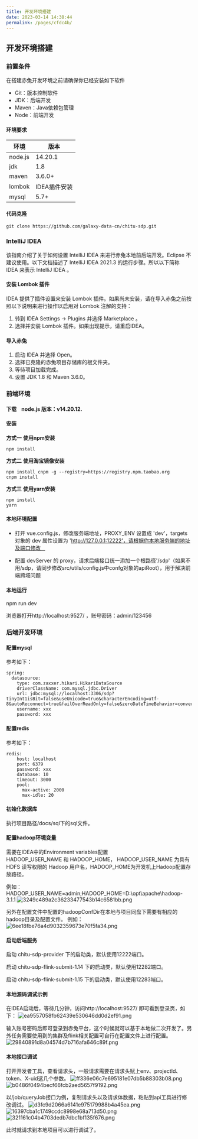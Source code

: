 ```yaml
---
title: 开发环境搭建
date: 2023-03-14 14:38:44
permalink: /pages/cfdc4b/
---
```

## 开发环境搭建
### 前置条件
在搭建赤兔开发环境之前请确保你已经安装如下软件

* Git：版本控制软件
* JDK：后端开发
* Maven：Java依赖包管理
* Node：前端开发

#### 环境要求
| **环境** | **版本** |
| --- | --- |
| node.js | 14.20.1 |
| jdk | 1.8 |
| maven | 3.6.0+ |
| lombok | IDEA插件安装 |
| mysql | 5.7+ |

#### 代码克隆
```
git clone https://github.com/galaxy-data-cn/chitu-sdp.git
```

### IntelliJ IDEA

该指南介绍了关于如何设置 IntelliJ IDEA 来进行赤兔本地前后端开发。Eclipse 不建议使用。以下文档描述了 IntelliJ IDEA 2021.3 的运行步骤。所以以下简称 IDEA 来表示 IntelliJ IDEA 。

#### 安装 Lombok 插件

IDEA 提供了插件设置来安装 Lombok 插件。如果尚未安装，请在导入赤兔之前按照以下说明来进行操作以启用对 Lombok 注解的支持：

1. 转到 IDEA Settings → Plugins 并选择 Marketplace 。
2. 选择并安装 Lombok 插件。如果出现提示，请重启IDEA。
#### 导入赤兔

1. 启动 IDEA 并选择 Open。
2. 选择已克隆的赤兔项目存储库的根文件夹。
3. 等待项目加载完成。
4. 设置 JDK 1.8 和 Maven 3.6.0。
### 前端环境
#### 下载    node.js 版本：v14.20.12. 
#### 安装    
**方式一** **使用npm安装**  

    npm install    

**方式二** **使用淘宝镜像安装**  

    npm install cnpm -g --registry=https://registry.npm.taobao.org
    cnpm install

**方式三** **使用yarn安装**

    npm install       
    yarn
#### 本地环境配置    

* 打开 vue.config.js，修改服务端地址，PROXY_ENV 设置成 'dev'，targets 对象的 dev 属性设置为 'http://127.0.0.1:12222'，请根据你本地服务端的地址及端口修改    

* 配置 devServer 的 proxy，请求后端接口统一添加一个根路径'/sdp'（如果不用/sdp，请同步修改src/utils/config.js中confg对象的apiRoot），用于解决前端跨域问题  

#### 本地运行        
npm run dev 

浏览器打开http://localhost:9527/ ，账号密码：admin/123456



### 后端开发环境
#### 配置mysql
参考如下：
```
spring:
  datasource:
    type: com.zaxxer.hikari.HikariDataSource
    driverClassName: com.mysql.jdbc.Driver
    url: jdbc:mysql://localhost:3306/sdp?tinyInt1isBit=false&useUnicode=true&characterEncoding=utf-8&autoReconnect=true&failOverReadOnly=false&zeroDateTimeBehavior=convertToNull&useSSL=false&serverTimezone=Asia/Shanghai&allowMultiQueries=true
    username: xxx
    password: xxx
```
#### 配置redis
参考如下：
```
redis:
    host: localhost
    port: 6379
    password: xxx
    database: 10
    timeout: 3000
    pool:
      max-active: 2000
      max-idle: 20
```
#### 初始化数据库

执行项目路径/docs/sql下的sql文件。

#### 配置hadoop环境变量

需要在IDEA中的Environment variables配置HADOOP_USER_NAME 和 HADOOP_HOME， HADOOP_USER_NAME 为具有 HDFS 读写权限的 Hadoop 用户名，HADOOP_HOME为开发机上Hadoop配置存放路径。

例如：HADOOP_USER_NAME=admin;HADOOP_HOME=D:\opt\apache\hadoop-3.1.1
![3249c489a2c36233477543b14c6581bb.png](/chitu-sdp-website/docs/localDev/hadoopEnv2.png)

另外在配置文件中配置的hadoopConfDir在本地与项目同盘下需要有相应的hadoop目录及配置文件。
例如：
![6ee18fbe76a4d9032359673e70f5fa34.png](/chitu-sdp-website/docs/localDev/hadoopEnv.png)

#### 启动后端服务
启动 chitu-sdp-provider 下的启动类，默认使用12222端口。

启动 chitu-sdp-flink-submit-1.14 下的启动类，默认使用12282端口。

启动 chitu-sdp-flink-submit-1.15 下的启动类，默认使用12283端口。

#### 本地源码调试示例
在IDEA启动后，等待几分钟，访问http://localhost:9527/ 即可看到登录页，如下：
![ea9557058fb62439e530646dd0d2ef91.png](/chitu-sdp-website/docs/localDev/login.png)

输入账号密码后即可登录到赤兔平台，这个时候就可以基于本地做二次开发了。另外任务需要使用到的集群及flink相关配置可自行在配置文件上进行配置。
![29840891d8a04574d7b716afa646c89f.png](/chitu-sdp-website/docs/localDev/home.png)



#### 本地接口调试
打开开发者工具，查看请求头，一般请求需要在请求头赋上env、projectId、token、X-uid这几个参数。
![ff336e06c7e695181e07db5b88303b08.png](/chitu-sdp-website/docs/localDev/requestHeader.png)
![b0486f0494becf66fcb2aed5657f9192.png](/chitu-sdp-website/docs/localDev/requestBody.png)

以/job/queryJob接口为例，复制请求头以及请求体数据，粘贴到api工具进行修改调试。
![d3fc9d2066a6141e975179988b4a45ea.png](/chitu-sdp-website/docs/localDev/apiRequestHeader.png)
![16397cba1c1749ccdc8998e68a713d50.png](/chitu-sdp-website/docs/localDev/apiRequestBody.png)
![321161c04b4703dedb7dbc1bf135f676.png](/chitu-sdp-website/docs/localDev/debugger.png)

此时就请求到本地项目可以进行调试了。